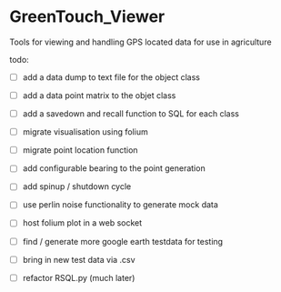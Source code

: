# GreenTouch_Viewer
Tools for viewing and handling GPS located data for use in agriculture 


todo: 

- [ ] add a data dump to text file for the object class 
- [ ] add a data point matrix to the objet class 
- [ ] add a savedown and recall function to SQL for each class 
- [ ] migrate visualisation using folium 
- [ ] migrate point location function 
- [ ] add configurable bearing to the point generation 
- [ ] add spinup / shutdown cycle 
- [ ] use perlin noise functionality to generate mock data 
- [ ] host folium plot in a web socket 
- [ ] find / generate more google earth testdata for testing 
- [ ] bring in new test data via .csv 
- [ ] refactor RSQL.py (much later)


